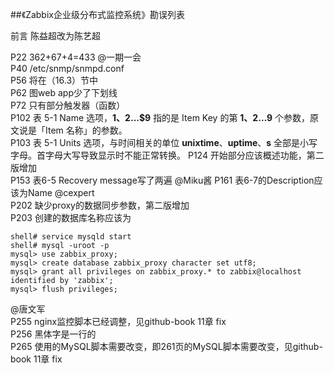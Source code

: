 ##《Zabbix企业级分布式监控系统》勘误列表

前言 陈益超改为陈艺超

P22  362+67+4=433  @一期一会     
P40  /etc/snmp/snmpd.conf   
P56  将在（16.3）节中   
P62  图web app少了下划线   
P72 只有部分触发器（函数）  
P102 表 5-1 Name 选项，**$1、$2…$9** 指的是 Item Key 的第 **1、2…9** 个参数，原文说是「Item 名称」的参数。  
P103 表 5-1 Units 选项，与时间相关的单位 **unixtime**、**uptime**、**s** 全部是小写字母。首字母大写导致显示时不能正常转换。
P124 开始部分应该概述功能，第二版增加   
P153 表6-5 Recovery message写了两遍   @Miku酱
P161 表6-7的Description应该为Name   @cexpert   
P202 缺少proxy的数据同步参数，第二版增加    
P203 创建的数据库名称应该为   
```
shell# service mysqld start
shell# mysql -uroot -p
mysql> use zabbix_proxy;
mysql> create database zabbix_proxy character set utf8;
mysql> grant all privileges on zabbix_proxy.* to zabbix@localhost identified by 'zabbix'; 
mysql> flush privileges;
```
@唐文军  
P255 nginx监控脚本已经调整，见github-book 11章 fix   
P256 黑体字是一行的   
P265 使用的MySQL脚本需要改变，即261页的MySQL脚本需要改变，见github-book 11章 fix       

